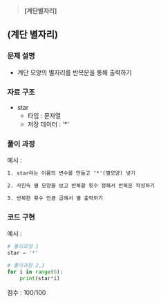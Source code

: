 >**[계단별자리]** <Br>

## (계단 별자리)

### 문제 설명

- 계단 모양의 별자리를 반복문을 통해 출력하기<br>


### 자료 구조

- star<br>
    - 타입 : 문자열
    - 저장 데이터 : '*'


### 풀이 과정
예시 :
```txt
1. star라는 이름의 변수를 만들고 '*'(별모양) 넣기

2. 사진속 별 모양을 보고 반복할 횟수 정해서 반복문 작성하기

3. 반복한 횟수 만큼 곱해서 별 출력하기

```

### 코드 구현
예시 : 
```python
# 풀이과정 1
star = '*'

# 풀이과정 2,3
for i in range(6):
    print(star*i)
```


점수 : 100/100 <br>
